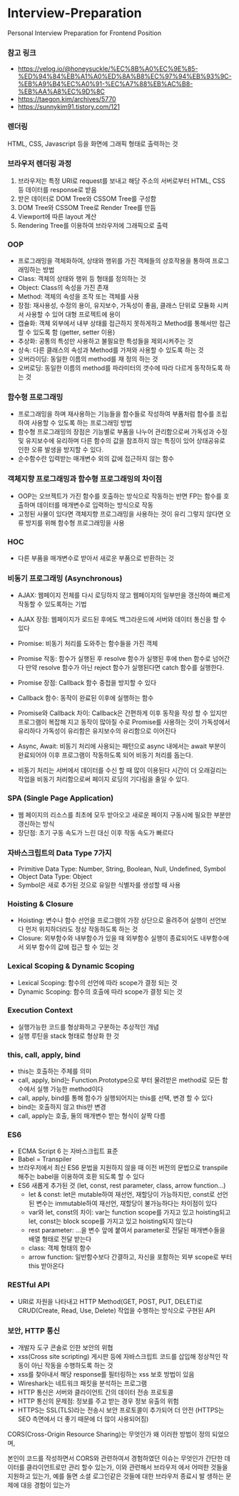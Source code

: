 # Interview-Preparation
Personal Interview Preparation for Frontend Position

### 참고 링크
* https://velog.io/@honeysuckle/%EC%8B%A0%EC%9E%85-%ED%94%84%EB%A1%A0%ED%8A%B8%EC%97%94%EB%93%9C-%EB%A9%B4%EC%A0%91-%EC%A7%88%EB%AC%B8-%EB%AA%A8%EC%9D%8C
* https://taegon.kim/archives/5770
* https://sunnykim91.tistory.com/121

### 렌더링
HTML, CSS, Javascript 등을 화면에 그래픽 형태로 출력하는 것

### 브라우저 렌더링 과정
1. 브라우저는 특정 URI로 request를 보내고 해당 주소의 서버로부터 HTML, CSS 등 데이터를 response로 받음
2. 받은 데이터로 DOM Tree와 CSSOM Tree를 구성함
3. DOM Tree와 CSSOM Tree로 Render Tree를 만듬
4. Viewport에 따른 layout 계산
5. Rendering Tree를 이용하여 브라우저에 그래픽으로 출력

### OOP
* 프로그래밍을 객체화하여, 상태와 행위를 가진 객체들의 상호작용을 통하여 프로그래밍하는 방법
* Class: 객체의 상태와 행위 등 형태를 정의하는 것
* Object: Class의 속성을 가진 존재
* Method: 객체의 속성을 조작 또는 객체를 사용
* 장점: 재사용성, 수정의 용이, 유지보수, 가독성이 좋음, 클래스 단위로 모듈화 시켜서 사용할 수 있어 대형 프로젝트에 용이
* 캡슐화: 객체 외부에서 내부 상태를 접근하지 못하게하고 Method를 통해서만 접근 할 수 있도록 함 (getter, setter 이용)
* 추상화: 공통의 특성만 사용하고 불필요한 특성들을 제외시켜주는 것
* 상속: 다른 클래스의 속성과 Method를 가져와 사용할 수 있도록 하는 것
* 오버라이딩: 동일한 이름의 method를 재 정의 하는 것
* 오버로딩: 동일한 이름의 method를 파라미터의 갯수에 따라 다르게 동작하도록 하는 것

### 함수형 프로그래밍
* 프로그래밍을 하며 재사용하는 기능들을 함수들로 작성하여 부품처럼 함수를 조립하여 사용할 수 있도록 하는 프로그래밍 방법
* 함수형 프로그래밍의 장점은 기능별로 부품을 나누어 관리함으로써 가독성과 수정 및 유지보수에 유리하며 다른 함수의 값을 참조하지 않는 특징이 있어 상태공유로 인한 오류 발생을 방지할 수 있다.
* 순수함수란 입력받는 매개변수 외의 값에 접근하지 않는 함수

### 객체지향 프로그래밍과 함수형 프로그래밍의 차이점
* OOP는 오브젝트가 가진 함수를 호출하는 방식으로 작동하는 반면 FP는 함수를 호출하며 데이터를 매개변수로 입력하는 방식으로 작동
* 고정된 사물이 있다면 객체지향 프로그래밍을 사용하는 것이 유리 그렇지 않다면 오류 방지를 위해 함수형 프로그래밍을 사용

### HOC
* 다른 부품을 매개변수로 받아서 새로운 부품으로 반환하는 것

### 비동기 프로그래밍 (Asynchronous)
* AJAX: 웹페이지 전체를 다시 로딩하지 않고 웹페이지의 일부만을 갱신하여 빠르게 작동할 수 있도록하는 기법
* AJAX 장점: 웹페이지가 로드된 후에도 백그라운드에 서버와 데이터 통신을 할 수 있다

* Promise: 비동기 처리를 도와주는 함수들을 가진 객체
* Promise 작동: 함수가 실행된 후 resolve 함수가 실행된 후에 then 함수로 넘어간다 만약 resolve 함수가 아닌 reject 함수가 실행된다면 catch 함수를 실행한다.
* Promise 장점: Callback 함수 중첩을 방지할 수 있다

* Callback 함수: 동작이 완료된 이후에 실행하는 함수

* Promise와 Callback 차이: Callback은 간편하게 이후 동작을 작성 할 수 있지만 프로그램이 복잡해 지고 동작이 많아질 수로 Promise를 사용하는 것이 가독성에서 유리하다 가독성이 유리함은 유지보수의 유리함으로 이어진다

* Async, Await: 비동기 처리에 사용되는 패턴으로 async 내에서는 await 부분이 완료되어야 이후 프로그램이 작동하도록 되어 비동기 처리를 돕는다.

* 비동기 처리는 서버에서 데이터를 수신 할 때 많이 이용된다 시간이 더 오래걸리는 작업을 비동기 처리함으로써 페이지 로딩의 기다림을 줄일 수 있다.

### SPA (Single Page Application)
* 웹 페이지의 리소스를 최초에 모두 받아오고 새로운 페이지 구동시에 필요한 부분만 갱신하는 방식
* 장단점: 초기 구동 속도가 느린 대신 이후 작동 속도가 빠르다

### 자바스크립트의 Data Type 7가지
* Primitive Data Type: Number, String, Boolean, Null, Undefined, Symbol
* Object Data Type: Object
* Symbol은 새로 추가된 것으로 유일한 식별자를 생성할 때 사용

### Hoisting & Closure
* Hoisting: 변수나 함수 선언을 프로그램의 가장 상단으로 올려주어 실행이 선언보다 먼저 위치하더라도 정상 작동하도록 하는 것
* Closure: 외부함수와 내부함수가 있을 때 외부함수 실행이 종료되어도 내부함수에서 외부 함수의 값에 접근 할 수 있는 것

### Lexical Scoping & Dynamic Scoping
* Lexical Scoping: 함수의 선언에 따라 scope가 결정 되는 것
* Dynamic Scoping: 함수의 호출에 따라 scope가 결정 되는 것

### Execution Context
* 실행가능한 코드를 형상화하고 구분하는 추상적인 개념
* 실행 루틴을 stack 형태로 형상화 한 것

### this, call, apply, bind
* this는 호출하는 주체를 의미
* call, apply, bind는 Function.Prototype으로 부터 물려받은 method로 모든 함수에서 실행 가능한 method이다
* call, apply, bind를 통해 함수가 실행되어지는 this를 선택, 변경 할 수 있다
* bind는 호출하지 않고 this만 변경
* call, apply는 호출, 둘의 매개변수 받는 형식이 살짝 다름

### ES6
* ECMA Script 6 는 자바스크립트 표준
* Babel = Transpiler
* 브라우저에서 최신 ES6 문법을 지원하지 않을 때 이전 버전의 문법으로 transpile 해주는 babel을 이용하여 호환 되도록 할 수 있다
* ES6 새롭게 추가된 것 (let, const, rest parameter, class, arrow function...)
  * let & const: let은 mutable하여 재선언, 재할당이 가능하지만, const로 선언된 변수는 immutable하여 재선언, 재할당이 불가능하다는 차이점이 있다
  * var와 let, const의 차이: var는 function scope를 가지고 있고 hoisting되고 let, const는 block scope를 가지고 있고 hoisting되지 않는다
  * rest parameter: ...을 변수 앞에 붙여서 parameter로 전달된 매개변수들을 배열 형태로 전달 받는다
  * class: 객체 형태의 함수
  * arrow function: 일반함수보다 간결하고, 자신을 포함하는 외부 scope로 부터 this 받아온다

 ### RESTful API
 * URI로 자원을 나타내고 HTTP Method(GET, POST, PUT, DELET)로 CRUD(Create, Read, Use, Delete) 작업을 수행하는 방식으로 구현된 API
 
 ### 보안, HTTP 통신
 * 개발자 도구 콘솔로 인한 보안의 위협
 * xss(Cross site scripting) 게시판 등에 자바스크립트 코드를 삽입해 정상적인 작동이 아닌 작동을 수행하도록 하는 것
 * xss를 찾아내서 해당 response를 필터링하는 xss 보호 방법이 있음
 * Wireshark는 네트워크 패킷을 분석하는 프로그램
 * HTTP 통신은 서버와 클라이언트 간의 데이터 전송 프로토콜
 * HTTP 통신의 문제점: 정보를 주고 받는 경우 정보 유출의 위험
 * HTTPS는 SSL(TLS)라는 전송시 보안 프로토콜이 추가되어 더 안전 (HTTPS는 SEO 측면에서 더 좋기 때문에 더 많이 사용되어짐)

CORS(Cross-Origin Resource Sharing)는 무엇인가 왜 이러한 방법이 정의 되었으며, 

본인이 코드를 작성하면서 CORS와 관련하여서 경험하였던 이슈는 무엇인가
간단한 데이터를 클라이언트로만 관리 할수 있는가,
이와 관련해서 브라우저 에서 어떠한 것들을 지원하고 있는가, 
예를 들면 소셜 로그인같은 것들에 대한 브라우저 종료시 발 생하는 문제에 대응 경험이 있는가
